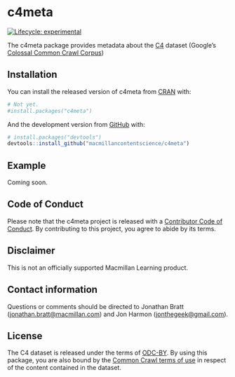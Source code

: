 
<!-- README.md is generated from README.Rmd. Please edit that file -->

# c4meta

<!-- badges: start -->

[![Lifecycle:
experimental](https://img.shields.io/badge/lifecycle-experimental-orange.svg)](https://lifecycle.r-lib.org/articles/stages.html#experimental)
<!-- badges: end -->

The c4meta package provides metadata about the
[C4](https://github.com/allenai/allennlp/discussions/5056) dataset
(Google’s [Colossal Common Crawl
Corpus](https://www.tensorflow.org/datasets/catalog/c4))

## Installation

You can install the released version of c4meta from
[CRAN](https://CRAN.R-project.org) with:

``` r
# Not yet.
#install.packages("c4meta")
```

And the development version from [GitHub](https://github.com/) with:

``` r
# install.packages("devtools")
devtools::install_github("macmillancontentscience/c4meta")
```

## Example

Coming soon.

## Code of Conduct

Please note that the c4meta project is released with a [Contributor Code
of
Conduct](https://contributor-covenant.org/version/2/0/CODE_OF_CONDUCT.html).
By contributing to this project, you agree to abide by its terms.

## Disclaimer

This is not an officially supported Macmillan Learning product.

## Contact information

Questions or comments should be directed to Jonathan Bratt
(<jonathan.bratt@macmillan.com>) and Jon Harmon
(<jonthegeek@gmail.com>).

## License

The C4 dataset is released under the terms of
[ODC-BY](https://opendatacommons.org/licenses/by/1-0/). By using this
package, you are also bound by the [Common Crawl terms of
use](https://commoncrawl.org/terms-of-use/) in respect of the content
contained in the dataset.
